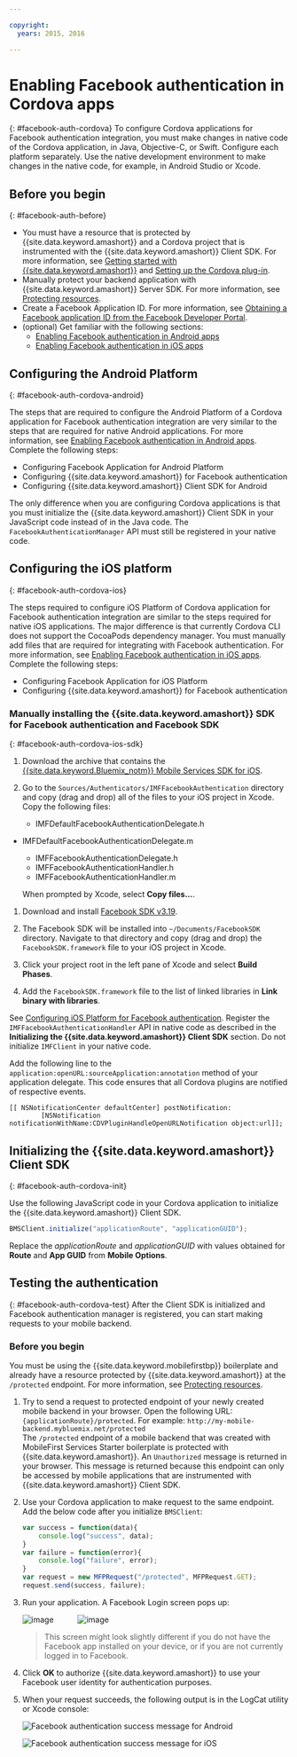 ```yaml
---

copyright:
  years: 2015, 2016

---
```


# Enabling Facebook authentication in Cordova apps
{: #facebook-auth-cordova}
To configure Cordova applications for Facebook authentication integration, you must make changes in native code of the Cordova application, in Java, Objective-C, or Swift. Configure each platform separately. Use the native development environment to make changes in the native code, for example, in Android Studio or Xcode.

## Before you begin
{: #facebook-auth-before}
* You must have a resource that is protected by {{site.data.keyword.amashort}} and a Cordova project that is instrumented with the {{site.data.keyword.amashort}} Client SDK.  For more information, see [Getting started with {{site.data.keyword.amashort}}](https://www.{DomainName}/docs/services/mobileaccess/getting-started.html) and [Setting up the Cordova plug-in](https://www.{DomainName}/docs/services/mobileaccess/getting-started-cordova.html).
* Manually protect your backend application with {{site.data.keyword.amashort}}  Server SDK. For more information, see [Protecting resources](https://www.{DomainName}/docs/services/mobileaccess/protecting-resources.html).
* Create a Facebook Application ID. For more information, see [Obtaining a Facebook application ID from the Facebook Developer Portal](https://www.{DomainName}/docs/services/mobileaccess/facebook-auth-overview.html#facebook-appID).
* (optional) Get familiar with the following sections:
   * [Enabling Facebook authentication in Android apps](https://www.{DomainName}/docs/services/mobileaccess/facebook-auth-android.html)
   * [Enabling Facebook authentication in iOS apps](https://www.{DomainName}/docs/services/mobileaccess/facebook-auth-ios.html)


## Configuring the Android Platform
{: #facebook-auth-cordova-android}

The steps that are required to configure the Android Platform of a Cordova application for Facebook authentication integration are very similar to the steps that are required for native Android applications. For more information, see [Enabling Facebook authentication in Android apps](https://www.{DomainName}/docs/services/mobileaccess/facebook-auth-android.html). Complete the following steps:

* Configuring Facebook Application for Android Platform
* Configuring {{site.data.keyword.amashort}} for Facebook authentication
* Configuring {{site.data.keyword.amashort}} Client SDK for Android

The only difference when you are configuring Cordova applications is that you must initialize the {{site.data.keyword.amashort}} Client SDK in your JavaScript code instead of in the Java code. The `FacebookAuthenticationManager` API must still be registered in your native code.

## Configuring the iOS platform
{: #facebook-auth-cordova-ios}

The steps required to configure iOS Platform of Cordova application for Facebook authentication integration are similar to the steps required for native iOS applications. The major difference is that currently Cordova CLI does not support the CocoaPods dependency manager. You must manually add files that are required for integrating with Facebook authentication. For more information, see  [Enabling Facebook authentication in iOS apps](https://www.{DomainName}/docs/services/mobileaccess/facebook-auth-ios.html). Complete the following steps:

* Configuring Facebook Application for iOS Platform
* Configuring {{site.data.keyword.amashort}} for Facebook authentication

### Manually installing the {{site.data.keyword.amashort}} SDK for Facebook authentication and Facebook SDK
{: #facebook-auth-cordova-ios-sdk}
1. Download the archive that contains the [{{site.data.keyword.Bluemix_notm}} Mobile Services SDK for iOS](https://hub.jazz.net/git/bluemixmobilesdk/imf-ios-sdk/archive?revstr=master).

1. Go to the `Sources/Authenticators/IMFFacebookAuthentication` directory and copy (drag and drop) all of the files to your iOS project in Xcode. Copy the following files:
	* IMFDefaultFacebookAuthenticationDelegate.h
  * IMFDefaultFacebookAuthenticationDelegate.m
	* IMFFacebookAuthenticationDelegate.h
	* IMFFacebookAuthenticationHandler.h
	* IMFFacebookAuthenticationHandler.m

	When prompted by Xcode, select **Copy files...**.

1. Download and install [Facebook SDK v3.19](https://developers.facebook.com/resources/facebook-ios-sdk-3.19.pkg).

1. The Facebook SDK will be installed into `~/Documents/FacebookSDK` directory. Navigate to that directory and copy (drag and drop) the `FacebookSDK.framework` file to your iOS project in Xcode.

1. 	Click your project root in the left pane of Xcode and select **Build Phases**.

1. Add the `FacebookSDK.framework` file to the list of linked libraries in **Link binary with libraries**.

 See [Configuring iOS Platform for Facebook authentication](https://www.{DomainName}/docs/services/mobileaccess/facebook-auth-ios.html). Register the `IMFFacebookAuthenticationHandler` API in native code as described in the **Initializing the {{site.data.keyword.amashort}} Client SDK** section. Do not initialize `IMFClient` in your native code.

Add the following line to the `application:openURL:sourceApplication:annotation` method of your application delegate. This code ensures that all Cordova plugins are notified of respective events.

```
[[ NSNotificationCenter defaultCenter] postNotification:
		[NSNotification notificationWithName:CDVPluginHandleOpenURLNotification object:url]];      
```

## Initializing the {{site.data.keyword.amashort}} Client SDK
{: #facebook-auth-cordova-init}

Use the following JavaScript code in your Cordova application to initialize the {{site.data.keyword.amashort}} Client SDK.

```JavaScript
BMSClient.initialize("applicationRoute", "applicationGUID");
```

Replace the *applicationRoute* and *applicationGUID* with values obtained for **Route** and **App GUID** from **Mobile Options**.

## Testing the authentication
{: #facebook-auth-cordova-test}
After the Client SDK is initialized and Facebook authentication manager is registered, you can start making requests to your mobile backend.

### Before you begin
You must be using the {{site.data.keyword.mobilefirstbp}} boilerplate and already have a resource protected by {{site.data.keyword.amashort}} at the `/protected` endpoint. For more information, see [Protecting resources](https://www.{DomainName}/docs/services/mobileaccess/protecting-resources.html).

1. Try to send a request to protected endpoint of your newly created mobile backend in your browser. Open the following URL: `{applicationRoute}/protected`. For example: `http://my-mobile-backend.mybluemix.net/protected`
<br/>The `/protected` endpoint of a mobile backend that was created with MobileFirst Services Starter boilerplate is protected with {{site.data.keyword.amashort}}. An `Unauthorized` message is returned in your browser. This message is returned because this endpoint can only be accessed by mobile applications that are instrumented with {{site.data.keyword.amashort}} Client SDK.

1. Use your Cordova application to make request to the same endpoint. Add the below code after you initialize `BMSClient`:

	```JavaScript
	var success = function(data){
    	console.log("success", data);
    }
	var failure = function(error){
    	console.log("failure", error);
    }
	var request = new MFPRequest("/protected", MFPRequest.GET);
	request.send(success, failure);
	```

1. Run your application. A Facebook Login screen pops up:

	![image](images/android-facebook-login.png) &nbsp;&nbsp;&nbsp;&nbsp;&nbsp;&nbsp;&nbsp;&nbsp;&nbsp;	![image](images/ios-facebook-login.png)

	> This screen might look slightly different if you do not have the Facebook app installed on your device, or if you are not currently logged in to Facebook.

1. Click **OK** to authorize {{site.data.keyword.amashort}}  to use your Facebook user identity for authentication purposes.

1. 	When your request succeeds, the following output is in the LogCat utility or Xcode console:

	![Facebook authentication success message for Android](images/android-facebook-login-success.png)

	![Facebook authentication success message for iOS ](images/ios-facebook-login-success.png)
